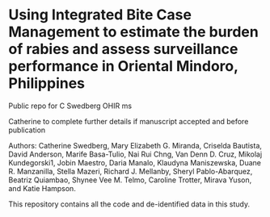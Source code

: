 # Using Integrated Bite Case Management to estimate the burden of rabies and assess surveillance performance in Oriental Mindoro, Philippines 
Public repo for C Swedberg OHIR ms

Catherine to complete further details if manuscript accepted and before publication

Authors: Catherine Swedberg, Mary Elizabeth G. Miranda, Criselda Bautista, David Anderson, Marife Basa-Tulio,  Nai Rui Chng, Van Denn D. Cruz, Mikolaj Kundegorski1, Jobin Maestro, Daria Manalo, Klaudyna Maniszewska, Duane R. Manzanilla, Stella Mazeri, Richard J. Mellanby, Sheryl Pablo-Abarquez, Beatriz Quiambao, Shynee Vee M. Telmo, Caroline Trotter, Mirava Yuson, and Katie Hampson.

This repository contains all the code and de-identified data in this study.
